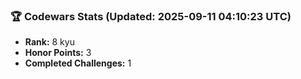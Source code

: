 ### 🏆 Codewars Stats (Updated: 2025-09-11 04:10:23 UTC)

- **Rank:** 8 kyu
- **Honor Points:** 3
- **Completed Challenges:** 1
